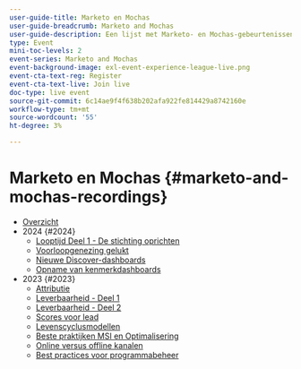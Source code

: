 ```yaml
---
user-guide-title: Marketo en Mochas
user-guide-breadcrumb: Marketo and Mochas
user-guide-description: Een lijst met Marketo- en Mochas-gebeurtenissen
type: Event
mini-toc-levels: 2
event-series: Marketo and Mochas
event-background-image: exl-event-experience-league-live.png
event-cta-text-reg: Register
event-cta-text-live: Join live
doc-type: live event
source-git-commit: 6c14ae9f4f638b202afa922fe814429a8742160e
workflow-type: tm+mt
source-wordcount: '55'
ht-degree: 3%

---
```



# Marketo en Mochas {#marketo-and-mochas-recordings}

+ [Overzicht](overview.md)
+ 2024 {#2024}
   + [Looptijd Deel 1 - De stichting oprichten](2024/maturity-part1-foundation.md)
   + [Voorloopgenezing gelukt](2024/lead-nurture-success.md)
   + [Nieuwe Discover-dashboards](2024/new-discover-dashboard.md)
   + [Opname van kenmerkdashboards](2024/attribution-dashboard-recording.md)
+ 2023 {#2023}
   + [Attributie](2023/attribution.md)
   + [Leverbaarheid - Deel 1](2023/deliverability-part-one.md)
   + [Leverbaarheid - Deel 2](2023/deliverability-part-two.md)
   + [Scores voor lead](2023/lead-scoring.md)
   + [Levenscyclusmodellen](2023/lifecycle-modeling.md)
   + [Beste praktijken MSI en Optimalisering](2023/msi-best-practices.md)
   + [Online versus offline kanalen](2023/online-offline.md)
   + [Best practices voor programmabeheer](2023/program-management.md)